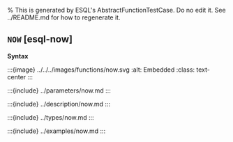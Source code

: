 % This is generated by ESQL's AbstractFunctionTestCase. Do no edit it. See ../README.md for how to regenerate it.

## `NOW` [esql-now]

**Syntax**

:::{image} ../../../images/functions/now.svg
:alt: Embedded
:class: text-center
:::


:::{include} ../parameters/now.md
:::

:::{include} ../description/now.md
:::

:::{include} ../types/now.md
:::

:::{include} ../examples/now.md
:::
